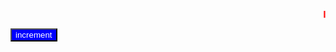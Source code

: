 
<html>
<head>
    <style type = "text/css">
          input#id{
              background-color:blue;
              color:white;
              border-reduce:3px;
           }
           p{
              color:red;
           }
    </style>
    <script type = "text/javascript">
           var i = 0;
           function increment(){
                  i++;
                  document.getElementById("d").innerText = i;
           }
    </script>
</head>
<body>
    <p><b><marquee direction = "left">It's My First Web Page</marquee></b></p>
    <input id = "id" type = "button" value = "increment" onclick = "increment();">
    <div id = "d"></div>
</body>
</html>
